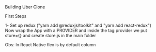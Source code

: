 Building Uber Clone

First Steps

1- Set up redux ("yarn add @reduxjs/toolkit" and "yarn add react-redux")
   Now wrap the App with a PROVIDER and inside the tag provider we put store={} and create store.js in the main folder

Obs: In React Native flex is by default column
